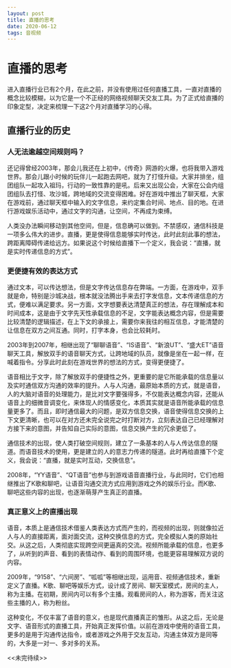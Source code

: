 ```yaml
---
layout: post
title: 直播的思考
date: 2020-06-12
tags: 音视频
---
```


# 直播的思考

进入直播行业已有2个月，在此之前，并没有使用过任何直播工具，一直对直播的概念比较模糊，以为它是一个不正经的网络视频聊天交友工具。为了正式给直播的印象定型，决定来梳理一下这2个月对直播学习的心得。  

## 直播行业的历史 

### 人无法逾越空间规则吗？

还记得曾经2003年，那会儿我还在上初中，《传奇》网游的火爆，也将我带入游戏世界。那会儿跟小时候的玩伴儿一起跑去网吧，就为了打怪升级。大家并排坐，组团组队一起攻入祖玛，行动的一致性靠的是吼。后来又出现公会，大家在公会内组团组队去打怪、攻沙城，跨地域的交流变得困难。好在游戏中推出了聊天框，大家在游戏前，通过聊天框中输入的文字信息，来约定集合时间、地点、目的地。在进行游戏娱乐活动中，通过文字的沟通，让空间，不再成为束缚。  

人类没办法瞬间移动到其他空间，但是，信息确可以做到。不禁感叹，通信科技是一项多么伟大的进步。直播，更是使得信息能够实时传达，此时此刻此事的想法，跨距离障碍传递给远方。如果说这个时候给直播下一个定义，我会说：“直播，就是实时传递信息的方式”。

### 更便捷有效的表达方式

通过文本，可以传达想法，但是文字传达信息存在弊端。一方面，在游戏中，双手就是命，特别是沙城决战，根本就没法腾出手来去打字发信息，文本传递信息的方式，便难以满足要求。另一方面，文字想要表达清楚真正的想法，存在理解成本和时间成本，这是由于文字先天性承载信息的不足，文字能表达概念内容，但是需要比较清楚的逻辑描述，在上下文的承接上，需要你来我往的相互信息，才能清楚的让信息在双方之间互通。同时，打字本身，也会比较耗时。    

2003年到2007年，相继出现了“聊聊语音”、“IS语音”、“新浪UT”、“盛大ET”语音聊天工具，解放双手的语音聊天方式，让跨地域的队员，就像是坐在一起一样，在喊着指令。分享此时此刻在游戏世界的想法的方式，变得更便捷了。    

语音相比于文字，除了解放双手的便捷性之外，更重要的是它所能承载的信息量以及实时通信双方沟通的效率的提升。人与人沟通，最原始本质的方式，就是语音，人的大脑对语音的处理能力，是比对文字要强得多，不仅能表达概念内容，还能从语音上的细微音调变化，来体现人的情感变化，本质其实就是语音所能承载的信息量更多了。而且，即时通信最大的问题，是双方信息交换，语音使得信息交换的上下文更清晰，也可以在对方还未完全说完之时打断对方，立刻表达自己已经理解对方接下来的意图，并告知自己实际的意图，信息交换产生的冗余更低了。  

通信技术的出现，使人类打破空间规则，建立了一条基本的人与人传达信息的隧道。而语音技术的使用，更是建立的人的意志力传递的隧道。此时再给直播下个定义，我会说：“直播，就是实时互动，交换信息”。  

2008年，“YY语音”、“QT语音”也参与到游戏语音直播行业，与此同时，它们也相继推出了K歌和聊吧，让语音沟通交流方式应用到游戏之外的娱乐行业。而K歌、聊吧这些内容的出现，也逐渐萌芽产生真正的直播。

### 真正意义上的直播出现

语音，本质上是通信技术借鉴人类表达方式而产生的，而视频的出现，则就像拉近人与人的直接距离，面对面交流，这种交换信息的方式，完全模拟人类的原始社交。从这之后，人类彻底实现跨空间更逼真的交流。视频所能承载的信息，也更多了，从听到的声音、看到的表情动作、看到的周围环境，也能更容易理解双方说的内容。  

2009年，“9158”、“六间房”、“呱呱”等相继出现，运用音、视频通信技术，重新定义了直播。K歌、聊吧等娱乐方式，设计成了房间、聊天室模式，房间的主人，称为主播。在初期，房间内可以有多个主播。观看房间的人，称为游客，而关注这些主播的人，称为粉丝。

这种变化，不仅丰富了语音的意义，也是现代直播真正的雏形。从这之后，无论是文字、语音形式的直播工具，开始真正发挥价值。以前在游戏中使用的语音工具，更多的是用于沟通传达指令，或者游戏之外用于交友互动，沟通主体双方是同等的，大多是一对一、多对多的关系。


<<未完待续>>  

